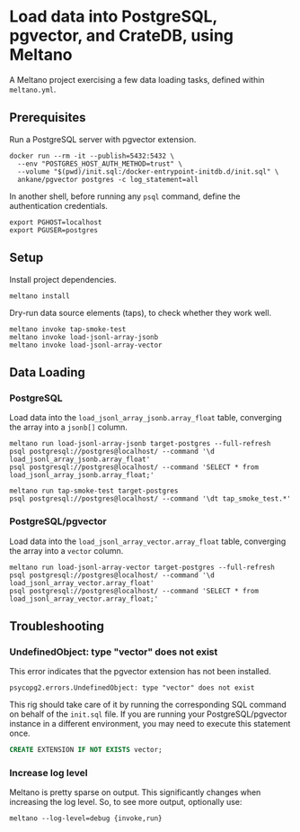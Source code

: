 # Load data into PostgreSQL, pgvector, and CrateDB, using Meltano

A Meltano project exercising a few data loading tasks, defined
within `meltano.yml`.


## Prerequisites

Run a PostgreSQL server with pgvector extension.
```shell
docker run --rm -it --publish=5432:5432 \
  --env "POSTGRES_HOST_AUTH_METHOD=trust" \
  --volume "$(pwd)/init.sql:/docker-entrypoint-initdb.d/init.sql" \
  ankane/pgvector postgres -c log_statement=all
```

In another shell, before running any `psql` command, define the authentication
credentials.
```shell
export PGHOST=localhost
export PGUSER=postgres
```


## Setup

Install project dependencies.
```shell
meltano install
```

Dry-run data source elements (taps), to check whether they work well.
```shell
meltano invoke tap-smoke-test
meltano invoke load-jsonl-array-jsonb
meltano invoke load-jsonl-array-vector
```


## Data Loading

### PostgreSQL
Load data into the `load_jsonl_array_jsonb.array_float` table, converging
the array into a `jsonb[]` column.
```shell
meltano run load-jsonl-array-jsonb target-postgres --full-refresh
psql postgresql://postgres@localhost/ --command '\d load_jsonl_array_jsonb.array_float'
psql postgresql://postgres@localhost/ --command 'SELECT * from load_jsonl_array_jsonb.array_float;'
```

```shell
meltano run tap-smoke-test target-postgres
psql postgresql://postgres@localhost/ --command '\dt tap_smoke_test.*'
```

### PostgreSQL/pgvector
Load data into the `load_jsonl_array_vector.array_float` table, converging
the array into a `vector` column.
```shell
meltano run load-jsonl-array-vector target-postgres --full-refresh
psql postgresql://postgres@localhost/ --command '\d load_jsonl_array_vector.array_float'
psql postgresql://postgres@localhost/ --command 'SELECT * from load_jsonl_array_vector.array_float;'
```


## Troubleshooting

### UndefinedObject: type "vector" does not exist

This error indicates that the pgvector extension has not been installed.
```shell
psycopg2.errors.UndefinedObject: type "vector" does not exist
```

This rig should take care of it by running the corresponding SQL command
on behalf of the `init.sql` file. If you are running your PostgreSQL/pgvector
instance in a different environment, you may need to execute this statement
once.
```sql
CREATE EXTENSION IF NOT EXISTS vector;
```

### Increase log level
Meltano is pretty sparse on output. This significantly changes when increasing
the log level. So, to see more output, optionally use:
```shell
meltano --log-level=debug {invoke,run}
```
